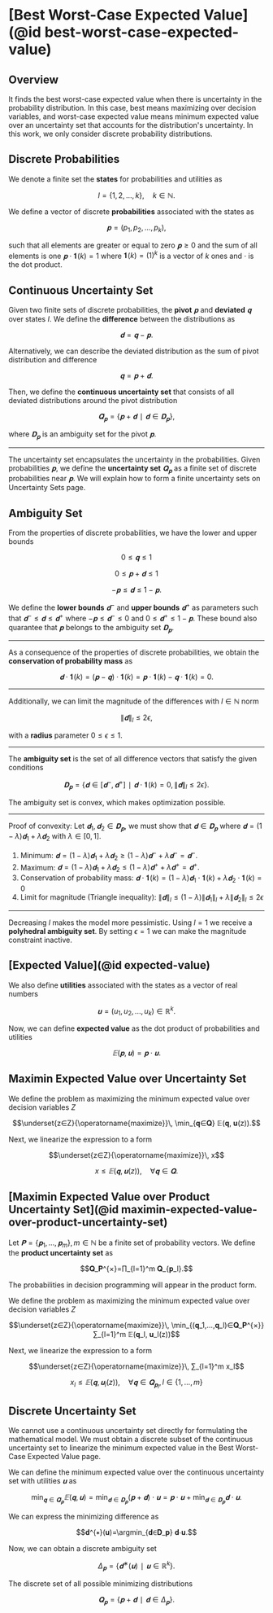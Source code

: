 # [Best Worst-Case Expected Value](@id best-worst-case-expected-value)
## Overview
It finds the best worst-case expected value when there is uncertainty in the probability distribution. In this case, best means maximizing over decision variables, and worst-case expected value means minimum expected value over an uncertainty set that accounts for the distribution's uncertainty. In this work, we only consider discrete probability distributions.


## Discrete Probabilities
We denote a finite set the **states** for probabilities and utilities as

$$I=\{1,2,...,k\},\quad k∈ℕ.$$

We define a vector of discrete **probabilities** associated with the states as

$$𝐩=(p_1,p_2,...,p_k),$$

such that all elements are greater or equal to zero $𝐩≥0$ and the sum of all elements is one $𝐩⋅𝟏(k)=1$ where $𝟏(k)=(1)^k$ is a vector of $k$ ones and $⋅$ is the dot product.


## Continuous Uncertainty Set
Given two finite sets of discrete probabilities, the **pivot** $𝐩$ and **deviated** $𝐪$ over states $I.$ We define the **difference** between the distributions as

$$𝐝=𝐪-𝐩.$$

Alternatively, we can describe the deviated distribution as the sum of pivot distribution and difference

$$𝐪=𝐩+𝐝.$$

Then, we define the **continuous uncertainty set** that consists of all deviated distributions around the pivot distribution

$$\bar{𝐐}_𝐩=\{𝐩+𝐝∣𝐝∈𝐃_𝐩\},$$

where $𝐃_𝐩$ is an ambiguity set for the pivot $𝐩.$

---

The uncertainty set encapsulates the uncertainty in the probabilities. Given probabilities $𝐩,$ we define the **uncertainty set** $𝐐_𝐩$ as a finite set of discrete probabilities near $𝐩.$ We will explain how to form a finite uncertainty sets on Uncertainty Sets page.

## Ambiguity Set
From the properties of discrete probabilities, we have the lower and upper bounds

$$0≤𝐪≤1$$

$$0≤𝐩+𝐝≤1$$

$$-𝐩≤𝐝≤1-𝐩.$$

We define the **lower bounds** $𝐝^{-}$ and **upper bounds** $𝐝^{+}$ as parameters such that $𝐝^{-}≤𝐝≤𝐝^{+}$ where $-𝐩≤𝐝^{-}≤0$ and $0≤𝐝^{+}≤1-𝐩.$ These bound also quarantee that $𝐩$ belongs to the ambiguity set $𝐃_𝐩.$

---

As a consequence of the properties of discrete probabilities, we obtain the **conservation of probability mass** as

$$𝐝⋅𝟏(k)=(𝐩-𝐪)⋅𝟏(k)=𝐩⋅𝟏(k)-𝐪⋅𝟏(k)=0.$$

---

Additionally, we can limit the magnitude of the differences with $l∈ℕ$ norm

$$\|𝐝\|_l≤2ϵ,$$

with a **radius** parameter $0≤ϵ≤1.$

---

The **ambiguity set** is the set of all difference vectors that satisfy the given conditions

$$𝐃_𝐩=\{𝐝∈[𝐝^{-},𝐝^{+}]∣ 𝐝⋅𝟏(k)=0,\, \|𝐝\|_l≤2ϵ\}.$$

The ambiguity set is convex, which makes optimization possible.

---

Proof of convexity: Let $𝐝_1,𝐝_2∈𝐃_𝐩,$ we must show that $𝐝∈𝐃_𝐩$ where $𝐝=(1-λ)𝐝_1+λ𝐝_2$ with $λ∈[0,1].$

1) Minimum: $𝐝=(1-λ)𝐝_1+λ𝐝_2≥(1-λ)𝐝^{-}+λ𝐝^{-}=𝐝^{-}.$
2) Maximum: $𝐝=(1-λ)𝐝_1+λ𝐝_2≤(1-λ)𝐝^{+}+λ𝐝^{+}=𝐝^{+}.$
3) Conservation of probability mass: $𝐝⋅𝟏(k)=(1-λ)𝐝_1⋅𝟏(k)+λ𝐝_2⋅𝟏(k)=0$
4) Limit for magnitude (Triangle inequality): $\|𝐝\|_l≤(1-λ)\|𝐝_1\|_l+λ\|𝐝_2\|_l≤2ϵ$

---

Decreasing $l$ makes the model more pessimistic. Using $l=1$ we receive a **polyhedral ambiguity set**. By setting $ϵ=1$ we can make the magnitude constraint inactive.


## [Expected Value](@id expected-value)
We also define **utilities** associated with the states as a vector of real numbers

$$𝐮=(u_1,u_2,...,u_k)∈ℝ^k.$$

Now, we can define **expected value** as the dot product of probabilities and utilities

$$𝔼(𝐩,𝐮)=𝐩⋅𝐮.$$


## Maximin Expected Value over Uncertainty Set
We define the problem as maximizing the minimum expected value over decision variables $Z$

$$\underset{z∈Z}{\operatorname{maximize}}\, \min_{𝐪∈𝐐} 𝔼(𝐪, 𝐮(z)).$$

Next, we linearize the expression to a form

$$\underset{z∈Z}{\operatorname{maximize}}\, x$$

$$x≤𝔼(𝐪, 𝐮(z)),\quad ∀𝐪∈𝐐.$$


## [Maximin Expected Value over Product Uncertainty Set](@id maximin-expected-value-over-product-uncertainty-set)
Let $𝐏=\{𝐩_1,...,𝐩_m\},\, m∈ℕ$ be a finite set of probability vectors. We define the **product uncertainty set** as

$$𝐐_𝐏^{×}=∏_{l=1}^m 𝐐_{𝐩_l}.$$

The probabilities in decision programming will appear in the product form.

We define the problem as maximizing the minimum expected value over decision variables $Z$

$$\underset{z∈Z}{\operatorname{maximize}}\, \min_{(𝐪_1,...,𝐪_l)∈𝐐_𝐏^{×}} ∑_{l=1}^m 𝔼(𝐪_l, 𝐮_l(z))$$

Next, we linearize the expression to a form

$$\underset{z∈Z}{\operatorname{maximize}}\, ∑_{l=1}^m x_l$$

$$x_l ≤ 𝔼(𝐪, 𝐮_l(z)),\quad ∀𝐪∈𝐐_{𝐩_l},\, l∈\{1,...,m\}$$


## Discrete Uncertainty Set
We cannot use a continuous uncertainty set directly for formulating the mathematical model. We must obtain a discrete subset of the continuous uncertainty set to linearize the minimum expected value in the Best Worst-Case Expected Value page.

We can define the minimum expected value over the continuous uncertainty set with utilities $𝐮$ as

$$\min_{𝐪∈\bar{𝐐}_𝐩} 𝔼(𝐪, 𝐮) = \min_{𝐝∈𝐃_𝐩} (𝐩+𝐝)⋅𝐮 = 𝐩⋅𝐮 + \min_{𝐝∈𝐃_𝐩} 𝐝⋅𝐮.$$

We can express the minimizing difference as

$$𝐝^{∗}(𝐮)=\argmin_{𝐝∈𝐃_𝐩} 𝐝⋅𝐮.$$

Now, we can obtain a discrete ambiguity set

$$Δ_𝐩=\{𝐝^{∗}(𝐮)∣𝐮∈ℝ^k\}.$$

The discrete set of all possible minimizing distributions

$$𝐐_𝐩=\{𝐩+𝐝∣𝐝∈Δ_𝐩\}.$$
